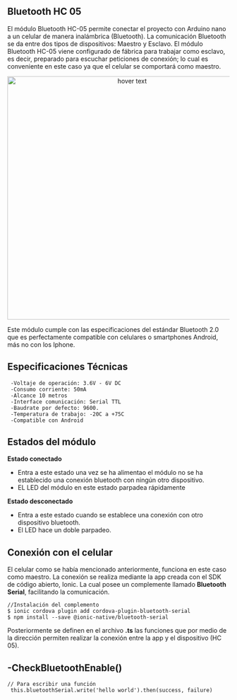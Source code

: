## Bluetooth HC 05
El módulo Bluetooth HC-05 permite conectar el proyecto con Arduino nano a un celular de manera inalámbrica (Bluetooth). La comunicación
Bluetooth se da entre dos tipos de dispositivos: Maestro y Esclavo.  El módulo Bluetooth HC-05 viene configurado de fábrica para trabajar 
como esclavo, es decir, preparado para escuchar peticiones de conexión; lo cual es conveniente en este caso ya que el celular se comportará
como maestro.

 <p align="center">
  <img src="https://github.com/pavanegasg/Sistemas-Embebidos/blob/master/Documentos/Imagenes/modulo-bluetooth-hc05.jpg" width="550" title="hover text">
</p>
Este módulo cumple con las especificaciones del estándar Bluetooth 2.0 que es perfectamente compatible con celulares o smartphones Android, 
más no con los Iphone. 

## Especificaciones Técnicas

     -Voltaje de operación: 3.6V - 6V DC
     -Consumo corriente: 50mA
     -Alcance 10 metros
     -Interface comunicación: Serial TTL
     -Baudrate por defecto: 9600.
     -Temperatura de trabajo: -20C a +75C
     -Compatible con Android

## Estados del módulo 

 **Estado conectado**
 
 - Entra a este estado una vez se ha alimentao el módulo no se ha establecido una conexión bluetooth con ningún otro dispositivo.
 - EL LED del módulo en este estado parpadea rápidamente
 
 **Estado desconectado**
 
 - Entra a este estado cuando se establece una conexión con otro dispositivo bluetooth.
 - El LED hace un doble parpadeo.
 
 ## Conexión con el celular
 
El celular como se había mencionado anteriormente, funciona en este caso como maestro. La conexión se realiza mediante la app creada con el SDK de código abierto, Ionic. La cual posee un complemente llamado **Bluetooth Serial**, facilitando la comunicación. 

    //Instalación del complemento
    $ ionic cordova plugin add cordova-plugin-bluetooth-serial
    $ npm install --save @ionic-native/bluetooth-serial


Posteriormente se definen en el archivo **.ts** las funciones que por medio de la dirección permiten realizar la conexión entre la app y el dispositivo (HC 05). 
  
 -CheckBluetoothEnable()
 -


     

    // Para escribir una función
     this.bluetoothSerial.write('hello world').then(success, failure)
     

  

